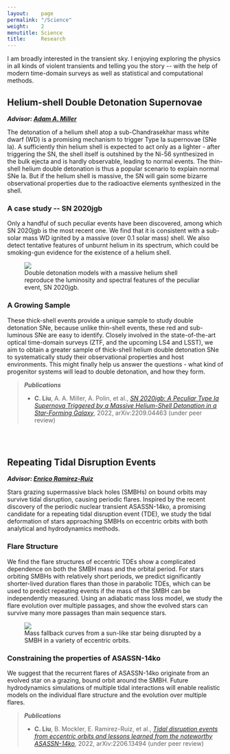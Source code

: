```yaml
---
layout:    page
permalink: "/Science"
weight:    2
menutitle: Science
title:     Research
---
```


I am broadly interested in the transient sky. I enjoying exploring the physics in all kinds of violent transients and telling you the story -- with the help of modern time-domain surveys as well as statistical and computational methods.

## Helium-shell Double Detonation Supernovae

***Advisor: [Adam A. Miller](https://www.amillerastro.com)***

The detonation of a helium shell atop a sub-Chandrasekhar mass white dwarf (WD) is a promising mechanism to trigger Type Ia supernovae (SNe Ia). A sufficiently thin helium shell is expected to act only as a lighter - after triggering the SN, the shell itself is outshined by the Ni-56 synthesized in the bulk ejecta and is hardly observable, leading to normal events. The thin-shell helium double detonation is thus a popular scenario to explain normal SNe Ia. But if the helium shell is massive, the SN will gain some bizarre observational properties due to the radioactive elements synthesized in the shell. 

### A case study -- SN 2020jgb
Only a handful of such peculiar events have been discovered, among which SN 2020jgb is the most recent one. We find that it is consistent with a sub-solar mass WD ignited by a massive (over 0.1 solar mass) shell. We also detect tentative features of unburnt helium in its spectrum, which could be smoking-gun evidence for the existence of a helium shell.

<figure>
   <img src="{{ "/assets/Science/model.pdf" | absolute_url }}"/>
   <figcaption>Double detonation models with a massive helium shell reproduce the luminosity and spectral features of the peculiar event, SN 2020jgb.</figcaption>
</figure>

### A Growing Sample
These thick-shell events provide a unique sample to study double detonation SNe, because unlike thin-shell events, these red and sub-luminous SNe are easy to identify. Closely involved in the state-of-the-art optical time-domain surveys (ZTF, and the upcoming LS4 and LSST), we aim to obtain a greater sample of thick-shell helium double detonation SNe to systematically study their observational properties and host environments. This might finally help us answer the questions - what kind of progenitor systems will lead to double detonation, and how they form.

> ***Publications***
> - **C. Liu**, A. A. Miller, A. Polin, et al., *[SN 2020jgb: A Peculiar Type Ia Supernova Triggered by a Massive Helium-Shell Detonation in a Star-Forming Galaxy](https://arxiv.org/abs/2209.04463)*, 2022, arXiv:2209.04463 (under peer review)

<br /><br />

## Repeating Tidal Disruption Events

***Advisor: [Enrico Ramirez-Ruiz](http://www.ucolick.org/~enrico/home.html)***

Stars grazing supermassive black holes (SMBHs) on bound orbits may survive tidal disruption, causing periodic flares. Inspired by the recent discovery of the periodic nuclear transient ASASSN-14ko, a promising candidate for a repeating tidal disruption event (TDE), we study the tidal deformation of stars approaching SMBHs on eccentric orbits with both analytical and hydrodynamics methods. 

### Flare Structure

We find the flare structures of eccentric TDEs show a complicated dependence on both the SMBH mass and the orbital period. For stars orbiting SMBHs with relatively short periods, we predict significantly shorter-lived duration flares than those in parabolic TDEs, which can be used to predict repeating events if the mass of the SMBH can be independently measured. Using an adiabatic mass loss model, we study the flare evolution over multiple passages, and show the evolved stars can survive many more passages than main sequence stars. 

<figure>
   <img src="{{ "/assets/Science/Mdot_T.pdf" | absolute_url }}"/>
   <figcaption>Mass fallback curves from a sun-like star being disrupted by a SMBH in a variety of eccentric orbits.</figcaption>
</figure>

### Constraining the properties of ASASSN-14ko

We suggest that the recurrent flares of ASASSN-14ko originate from an evolved star on a grazing, bound orbit around the SMBH. Future hydrodynamics simulations of multiple tidal interactions will enable realistic models on the individual flare structure and the evolution over multiple flares.

> ***Publications***
> - **C. Liu**, B. Mockler, E. Ramirez-Ruiz, et al., *[Tidal disruption events from eccentric orbits and lessons learned from the noteworthy ASASSN-14ko](https://arxiv.org/abs/2206.13494)*, 2022, arXiv:2206.13494 (under peer review)